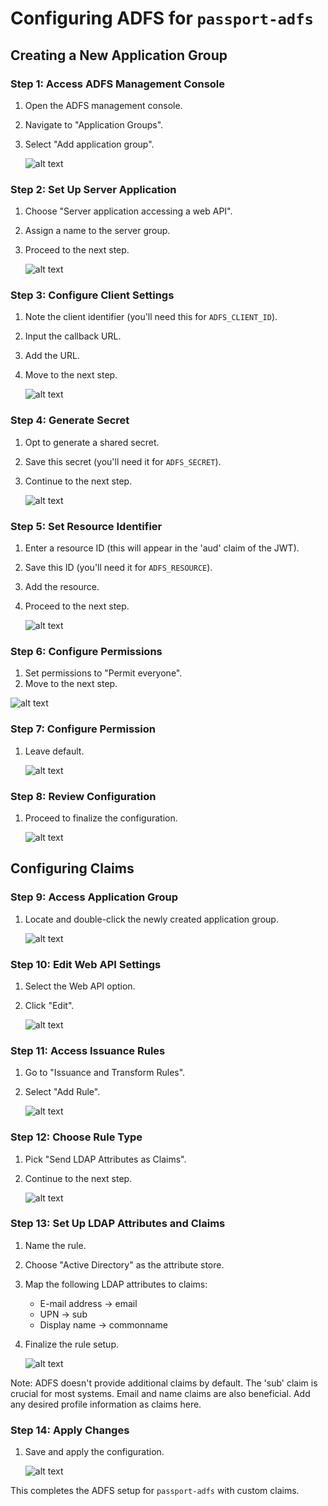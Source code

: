 # Configuring ADFS for `passport-adfs`

## Creating a New Application Group

### Step 1: Access ADFS Management Console

1. Open the ADFS management console.
2. Navigate to "Application Groups".
3. Select "Add application group".

   ![alt text](SCR-20240820-mnbz.png)

### Step 2: Set Up Server Application

1. Choose "Server application accessing a web API".
2. Assign a name to the server group.
3. Proceed to the next step.

   ![alt text](SCR-20240820-nnsw.png)

### Step 3: Configure Client Settings

1. Note the client identifier (you'll need this for `ADFS_CLIENT_ID`).
2. Input the callback URL.
3. Add the URL.
4. Move to the next step.

   ![alt text](SCR-20240820-nolf.png)

### Step 4: Generate Secret

1. Opt to generate a shared secret.
2. Save this secret (you'll need it for `ADFS_SECRET`).
3. Continue to the next step.

   ![alt text](SCR-20240820-nove.png)

### Step 5: Set Resource Identifier

1. Enter a resource ID (this will appear in the 'aud' claim of the JWT).
2. Save this ID (you'll need it for `ADFS_RESOURCE`).
3. Add the resource.
4. Proceed to the next step.

   ![alt text](SCR-20240820-npeq.png)

### Step 6: Configure Permissions

1. Set permissions to "Permit everyone".
2. Move to the next step.

![alt text](SCR-20240820-npnn.png)

### Step 7: Configure Permission

1. Leave default.

   ![alt text](SCR-20240820-npwx.png)

### Step 8: Review Configuration

1. Proceed to finalize the configuration.

   ![alt text](SCR-20240820-nqfj.png)

## Configuring Claims

### Step 9: Access Application Group

1. Locate and double-click the newly created application group.

   ![alt text](SCR-20240820-nqqf.png)

### Step 10: Edit Web API Settings

1. Select the Web API option.
2. Click "Edit".

   ![alt text](SCR-20240820-nrcs.png)

### Step 11: Access Issuance Rules

1. Go to "Issuance and Transform Rules".
2. Select "Add Rule".

   ![alt text](SCR-20240820-nrjz.png)

### Step 12: Choose Rule Type

1. Pick "Send LDAP Attributes as Claims".
2. Continue to the next step.

   ![alt text](SCR-20240820-nrrz.png)

### Step 13: Set Up LDAP Attributes and Claims

1. Name the rule.
2. Choose "Active Directory" as the attribute store.
3. Map the following LDAP attributes to claims:
   - E-mail address → email
   - UPN → sub
   - Display name → commonname
4. Finalize the rule setup.

   ![alt text](SCR-20240820-nsjq.png)

Note: ADFS doesn't provide additional claims by default. The 'sub' claim is crucial for most systems. Email and name claims are also beneficial. Add any desired profile information as claims here.

### Step 14: Apply Changes

1. Save and apply the configuration.

   ![alt text](SCR-20240820-ntbh.png)

This completes the ADFS setup for `passport-adfs` with custom claims.
